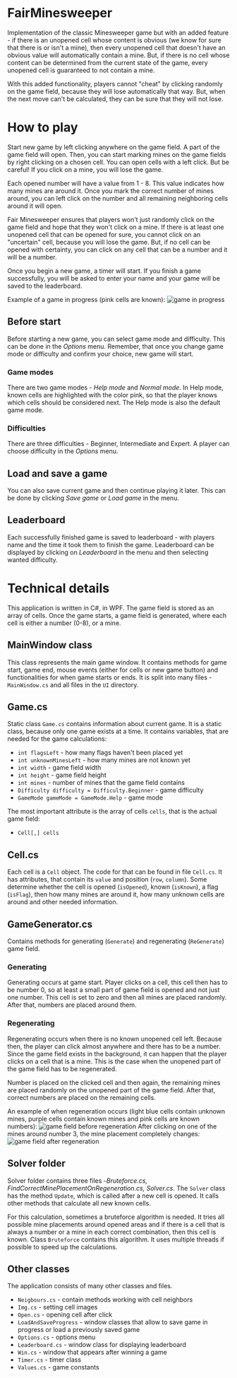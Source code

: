 # FairMinesweeper
Implementation of the classic Minesweeper game but with an added feature - if there is an unopened cell whose content is obvious (we know for sure that there is or isn't a mine), then every unopened cell that doesn't have an obvious value will automatically contain a mine. But, if there is no cell whose content can be determined from the current state of the game, every unopened cell is guaranteed to not contain a mine. 

With this added functionality, players cannot "cheat" by clicking randomly on the game field, because they will lose automatically that way. But, when the next move can't be calculated, they can be sure that they will not lose.

# How to play
Start new game by left clicking anywhere on the game field. A part of the game field 
will open. Then, you can start marking mines on the game fields by right clicking 
on a chosen cell. You can open cells with a left click. But be careful! If 
you click on a mine, you will lose the game.

Each opened number will have a value from 1 - 8. This value indicates how 
many mines are around it. Once you mark the correct number of mines around, you 
can left click on the number and all remaining neighboring cells around it 
will open.

Fair Minesweeper ensures that players won't just randomly click on the game field 
and hope that they won't click on a mine. If there is at least one unopened cell 
that can be opened for sure, you cannot click on an "uncertain" cell, because you 
will lose the game. But, if no cell can be opened with certainty, you can click on any cell that 
can be a number and it will be a number.

Once you begin a new game, a timer will start. If you finish a game successfully,
you will be asked to enter your name and your game will be saved to the leaderboard.

Example of a game in progress (pink cells are known):
![game in progress](pic/example_game.png "Example game")


## Before start
Before starting a new game, you can select game mode and difficulty. This can be 
done in the *Options* menu. Remember, that once you change game mode or difficulty 
and confirm your choice, new game will start.

### Game modes
There are two game modes - *Help mode* and *Normal mode*. In Help mode, known 
cells are highlighted with the color pink, so that the player knows which cells 
should be considered next. The Help mode is also the default game mode.

### Difficulties
There are three difficulties - Beginner, Intermediate and Expert. A player can 
choose difficulty in the *Options* menu. 

## Load and save a game
You can also save current game and then continue playing it later. This can be 
done by clicking *Save game* or *Load game* in the menu.

## Leaderboard
Each successfully finished game is saved to leaderboard - with players name and the 
time it took them to finish the game. Leaderboard can be displayed by clicking on 
*Leaderboard* in the menu and then selecting wanted difficulty.

# Technical details
This application is written in C#, in WPF. The game field is stored as an array of cells. 
Once the game starts, a game field is generated, where each cell is either a number 
(0-8), or a mine. 

## MainWindow class
This class represents the main game window. It contains methods for game start, game 
end, mouse events (either for cells or new game button) and functionalities for when game 
starts or ends. It is split into many files - `MainWindow.cs` and all files in the `UI`
directory.

## Game.cs
Static class `Game.cs` contains information about current game. 
It is a static class, because only one game exists at a time. It contains variables, 
that are needed for the game calculations:
* `int flagsLeft` - how many flags haven't been placed yet
* `int unknownMinesLeft` - how many mines are not known yet
* `int width` - game field width
* `int height` - game field height
* `int mines` - number of mines that the game field contains
* `Difficulty difficulty = Difficulty.Beginner` - game difficulty
* `GameMode gameMode = GameMode.Help` - game mode

The most important attribute is the array of cells `cells`, that is the actual 
game field:
* `Cell[,] cells`

## Cell.cs
Each cell is a `Cell` object. The code for that can be found in file `Cell.cs`. 
It has attributes, that contain its `value` and position (`row`, `column`). 
Some determine whether the cell is opened (`isOpened`), known
(`isKnown`), a flag (`isFlag`), then how many mines are around it, how many unknown 
cells are around and other needed information.

## GameGenerator.cs
Contains methods for generating (`Generate`) and regenerating (`ReGenerate`) 
game field. 

### Generating
Generating occurs at game start. Player clicks on a cell, this cell then has to 
be number 0, so at least a small part of game field is opened and not just one number.
This cell is set to zero and then all mines are placed randomly. After that, 
numbers are placed around them.

### Regenerating
Regenerating occurs when there is no known unopened cell left. Because then, the player 
can click almost anywhere and there has to be a number. Since the game field exists in 
the background, it can happen that the player clicks on a cell that is a mine. This is the 
case when the unopened part of the game field has to be regenerated. 

Number is placed on the clicked cell and then again, the remaining mines are placed randomly 
on the unopened part of the game field. After that, correct numbers are placed on the 
remaining cells.

An example of when regeneration occurs (light blue cells contain unknown mines, 
purple cells contain known mines and pink cells are known numbers):
![game field before regeneration](pic/before_reg.png "Before regeneration")
After clicking on one of the mines around number 3, the mine placement completely changes:
![game field after regeneration](pic/after_reg.png "After regeneration")


## Solver folder
Solver folder contains three files -*Bruteforce.cs, 
FindCorrectMinePlacementOnRegeneration.cs, Solver.cs*. The  `Solver` class has the 
method `Update`, which is called after a new cell is opened. It calls other methods 
that calculate all new known cells. 

For this calculation, sometimes a bruteforce algorithm is needed. It tries all possible 
mine placements around opened areas and if there is a cell that is always a number or a mine 
in each correct combination, then this cell is known. Class `Bruteforce` contains this 
algorithm. It uses multiple threads if possible to speed up the calculations. 

## Other classes
The application consists of many other classes and files.
* `Neigbours.cs` - contain methods working with cell neighbors
* `Img.cs` - setting cell images
* `Open.cs` - opening cell after click 
* `LoadAndSaveProgress` - window classes that allow to save game in progress or load a
previously saved game
* `Options.cs` - options menu
* `Leaderboard.cs` - window class for displaying leaderboard
* `Win.cs` - window that appears after winning a game
* `Timer.cs` - timer class
* `Values.cs` - game constants